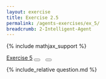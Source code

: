 ```yaml
---
layout: exercise
title: Exercise 2.5
permalink: /agents-exercises/ex_5/
breadcrumb: 2-Intelligent-Agent
---
```


{% include mathjax_support %}

<div class="card">
<div class="card-header p-2">
<a href='#' class="p-2">Exercise 5</a>
<button type="button" class="btn btn-dark float-right" title="Solve this Exercise" onclick="solve('ex2.5');" href="#"><i id="ex2.5" class="fas fa-pen" style="color:white"></i></button>
<a class="edit_question" href="#"><button type="button" class="btn btn-dark float-right" title="Edit this Question"  style="margin-left:10px; margin-right:10px;" onclick="edit('ex2.5');" href="#"><i id="ex2.5" class="far fa-edit" style="color:white"></i></button></a>
</div>
<div class="card-body">
<p class="card-text">{% include_relative question.md %}</p>
</div>
</div>
<br>
